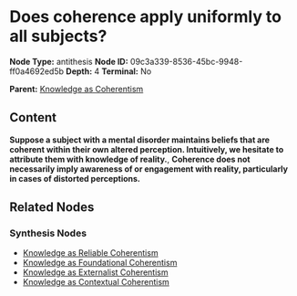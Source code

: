 # Does coherence apply uniformly to all subjects?

**Node Type:** antithesis
**Node ID:** 09c3a339-8536-45bc-9948-ff0a4692ed5b
**Depth:** 4
**Terminal:** No

**Parent:** [Knowledge as Coherentism](knowledge-as-coherentism-synthesis-d63bd1e5-75cf-404b-b00d-99a1f2772c05.md)

## Content

**Suppose a subject with a mental disorder maintains beliefs that are coherent within their own altered perception. Intuitively, we hesitate to attribute them with knowledge of reality.**, **Coherence does not necessarily imply awareness of or engagement with reality, particularly in cases of distorted perceptions.**

## Related Nodes

### Synthesis Nodes

- [Knowledge as Reliable Coherentism](knowledge-as-reliable-coherentism-synthesis-27969210-a7df-4694-8778-44ce4c48f88f.md)
- [Knowledge as Foundational Coherentism](knowledge-as-foundational-coherentism-synthesis-6e1cc153-3fd2-41b1-bdb3-2752cd555a8a.md)
- [Knowledge as Externalist Coherentism](knowledge-as-externalist-coherentism-synthesis-6c0689c8-d4dd-45d3-9851-3e15335ce087.md)
- [Knowledge as Contextual Coherentism](knowledge-as-contextual-coherentism-synthesis-c7607526-8127-4697-b52e-140957a3b626.md)
